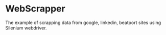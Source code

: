 WebScrapper
===========
The example of scrapping data from google, linkedin, beatport sites using Silenium webdriver. 
